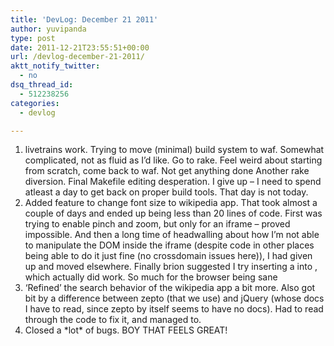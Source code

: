 ```yaml
---
title: 'DevLog: December 21 2011'
author: yuvipanda
type: post
date: 2011-12-21T23:55:51+00:00
url: /devlog-december-21-2011/
aktt_notify_twitter:
  - no
dsq_thread_id:
  - 512238256
categories:
  - devlog

---
```

  1. livetrains work. Trying to move (minimal) build system to waf. Somewhat complicated, not as fluid as I&#8217;d like. Go to rake. Feel weird about starting from scratch, come back to waf. Not get anything done Another rake diversion. Final Makefile editing desperation. I give up &#8211; I need to spend atleast a day to get back on proper build tools. That day is not today.
  2. Added feature to change font size to wikipedia app. That took almost a couple of days and ended up being less than 20 lines of code. First was trying to enable pinch and zoom, but only for an iframe &#8211; proved impossible. And then a long time of headwalling about how I&#8217;m not able to manipulate the DOM inside the iframe (despite code in other places being able to do it just fine (no crossdomain issues here)), I had given up and moved elsewhere. Finally brion suggested I try inserting a <link> into <head>, which actually did work. So much for the browser being sane
  3. &#8216;Refined&#8217; the search behavior of the wikipedia app a bit more. Also got bit by a difference between zepto (that we use) and jQuery (whose docs I have to read, since zepto by itself seems to have no docs). Had to read through the code to fix it, and managed to.
  4. Closed a \*lot\* of bugs. BOY THAT FEELS GREAT!